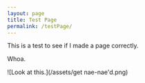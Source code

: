 ```yaml
---
layout: page
title: Test Page
permalink: /testPage/
---
```


This is a test to see if I made a page correctly.

Whoa.


![Look at this.](/assets/get nae-nae'd.png) 
